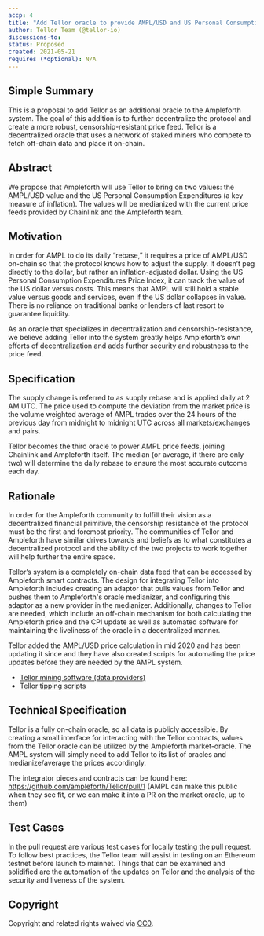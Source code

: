 ```yaml
---
accp: 4
title: "Add Tellor oracle to provide AMPL/USD and US Personal Consumption Expenditures values"
author: Tellor Team (@tellor-io)
discussions-to:
status: Proposed
created: 2021-05-21
requires (*optional): N/A
---
```


<!--You can leave these HTML comments in your merged ACCP and delete the visible duplicate text guides, they will not appear and may be helpful to refer to if you edit it again. This is the suggested template for new ACCPs. Note that an ACCP number will be assigned by an editor. When opening a pull request to submit your ACCP, please use an abbreviated title in the filename, `accp-draft_title_abbrev.md`. The title should be 44 characters or less.-->

## Simple Summary
<!--"If you can't explain it simply, you don't understand it well enough." Provide a simplified and layman-accessible explanation of the ACCP.-->
This is a proposal to add Tellor as an additional oracle to the Ampleforth system. The goal of this addition is to further decentralize the protocol and create a more robust, censorship-resistant price feed.  Tellor is a decentralized oracle that uses a network of staked miners who compete to fetch off-chain data and place it on-chain.

## Abstract
<!--A short (~200 word) description of the variable change proposed.-->
We propose that Ampleforth will use Tellor to bring on two values:  the AMPL/USD value and the US Personal Consumption Expenditures (a key measure of inflation). The values will be medianized with the current price feeds provided by Chainlink and the Ampleforth team.

## Motivation
<!--The motivation is critical for ACCPs that want to update variables within Ampleforth. It should clearly explain why the existing variable is not incentive aligned. ACCP submissions without sufficient motivation may be rejected outright.-->
In order for AMPL to do its daily “rebase,” it requires a price of AMPL/USD on-chain so that the protocol knows how to adjust the supply.  It doesn’t peg directly to the dollar, but rather an inflation-adjusted dollar.  Using the US Personal Consumption Expenditures Price Index, it can track the value of the US dollar versus costs.  This means that AMPL will still hold a stable value versus goods and services, even if the US dollar collapses in value. There is no reliance on traditional banks or lenders of last resort to guarantee liquidity.

As an oracle that specializes in decentralization and censorship-resistance, we believe adding Tellor into the system greatly helps Ampleforth’s own efforts of decentralization and adds further security and  robustness to the price feed.

## Specification
The supply change is referred to as supply rebase and is applied daily at 2 AM UTC. The price used to compute the deviation from the market price is the volume weighted average of AMPL trades over the 24 hours of the previous day from midnight to midnight UTC across all markets/exchanges and pairs.

Tellor becomes the third oracle to power AMPL price feeds, joining Chainlink and Ampleforth itself. The median (or average, if there are only two) will determine the daily rebase to ensure the most accurate outcome each day.

## Rationale
In order for the Ampleforth community to fulfill their vision as a decentralized financial primitive, the censorship resistance of the protocol must be the first and foremost priority.  The communities of Tellor and Ampleforth have similar drives towards and beliefs as to what constitutes a decentralized protocol and the ability of the two projects to work together will help further the entire space.

Tellor’s system is a completely on-chain data feed that can be accessed by Ampleforth smart contracts.  The design for integrating Tellor into Ampleforth includes creating an adaptor that pulls values from Tellor and pushes them to Ampleforth's oracle medianizer, and configuring this adaptor as a new provider in the medianizer. Additionally, changes to Tellor are needed, which include an off-chain mechanism for both calculating the Ampleforth price and the CPI update as well as automated software for maintaining the liveliness of the oracle in a decentralized manner.

Tellor added the AMPL/USD price calculation in mid 2020 and has been updating it since and they have also created scripts for automating the price updates before they are needed by the AMPL system.

* [Tellor mining software (data providers)](https://github.com/tellor-io/telliot)
* [Tellor tipping scripts](https://github.com/tellor-io/tipperTemplate)

## Technical Specification
Tellor is a fully on-chain oracle, so all data is publicly accessible.  By creating a small interface for interacting with the Tellor contracts, values from the Tellor oracle can be utilized by the Ampleforth market-oracle.  The AMPL system will simply need to add Tellor to its list of oracles and medianize/average the prices accordingly.

The integrator pieces and contracts can be found here:  https://github.com/ampleforth/Tellor/pull/1 (AMPL can make this public when they see fit, or we can make it into a PR on the market oracle, up to them)

## Test Cases
In the pull request are various test cases for locally testing the pull request.  To follow best practices, the Tellor team will assist in testing on an Ethereum testnet before launch to mainnet.  Things that can be examined and solidified are the automation of the updates on Tellor and the analysis of the security and liveness of the system.

## Copyright
Copyright and related rights waived via [CC0](https://creativecommons.org/publicdomain/zero/1.0/).
